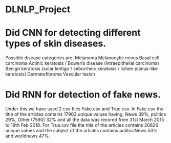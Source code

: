 # DLNLP_Project
# Did CNN for detecting different types of skin diseases.
Possible disease categories are:
Melanoma
Melanocytic nevus
Basal cell carcinoma
Actinic keratosis / Bowen’s disease (intraepithelial carcinoma)
Benign keratosis (solar lentigo / seborrheic keratosis / lichen planus-like keratosis)
Dermatofibroma
Vascular lesion
# Did RNN for detection of fake news.
Under this we have used 2 csv files Fake.csv and True.csv. In Fake.csv  the title of the articles contains 17903 unique values having, News 39%, politics 29%, Other (7590) 32% and all the data was recored from 31st March 2015 to 19th Feb 2018. For True.csv file the title of the articles contains 20826 unique values and the subject of the articles contains politicsNews 53% and worldnews 47%.
